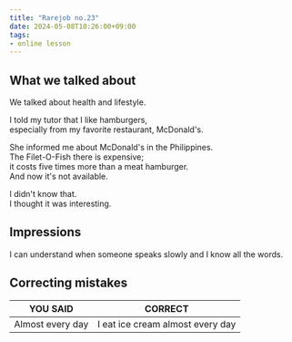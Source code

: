```yaml
---
title: "Rarejob no.23"
date: 2024-05-08T10:26:00+09:00
tags:
- online lesson
---
```


## What we talked about

We talked about health and lifestyle.

I told my tutor that I like hamburgers,  
especially from my favorite restaurant, McDonald's.

She informed me about McDonald's in the Philippines.  
The Filet-O-Fish there is expensive;  
it costs five times more than a meat hamburger.  
And now it's not available.

I didn't know that.  
I thought it was interesting.


## Impressions

I can understand when someone speaks slowly and I know all the words.

## Correcting mistakes

| YOU SAID                        | CORRECT                             |
|---------------------------------|-------------------------------------|
| Almost every day                | I eat ice cream almost every day    |
